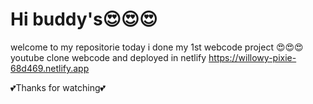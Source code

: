 # Hi buddy's😍😍😍 
welcome to my repositorie 
today i done my 1st webcode project 😍😍😍
youtube clone webcode and deployed in netlify https://willowy-pixie-68d469.netlify.app


💕Thanks for watching💕
